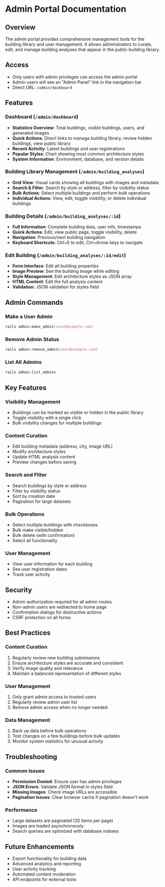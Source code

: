 # Admin Portal Documentation

## Overview
The admin portal provides comprehensive management tools for the building library and user management. It allows administrators to curate, edit, and manage building analyses that appear in the public building library.

## Access
- Only users with admin privileges can access the admin portal
- Admin users will see an "Admin Panel" link in the navigation bar
- Direct URL: `/admin/dashboard`

## Features

### Dashboard (`/admin/dashboard`)
- **Statistics Overview**: Total buildings, visible buildings, users, and generated images
- **Quick Actions**: Direct links to manage building library, review hidden buildings, view public library
- **Recent Activity**: Latest buildings and user registrations
- **Popular Styles**: Chart showing most common architecture styles
- **System Information**: Environment, database, and version details

### Building Library Management (`/admin/building_analyses`)
- **Grid View**: Visual cards showing all buildings with images and metadata
- **Search & Filter**: Search by style or address, filter by visibility status
- **Bulk Actions**: Select multiple buildings and perform bulk operations
- **Individual Actions**: View, edit, toggle visibility, or delete individual buildings

### Building Details (`/admin/building_analyses/:id`)
- **Full Information**: Complete building data, user info, timestamps
- **Quick Actions**: Edit, view public page, toggle visibility, delete
- **Navigation**: Previous/next building navigation
- **Keyboard Shortcuts**: Ctrl+E to edit, Ctrl+Arrow keys to navigate

### Edit Building (`/admin/building_analyses/:id/edit`)
- **Form Interface**: Edit all building properties
- **Image Preview**: See the building image while editing
- **Style Management**: Edit architecture styles as JSON array
- **HTML Content**: Edit the full analysis content
- **Validation**: JSON validation for styles field

## Admin Commands

### Make a User Admin
```bash
rails admin:make_admin[user@example.com]
```

### Remove Admin Status
```bash
rails admin:remove_admin[user@example.com]
```

### List All Admins
```bash
rails admin:list_admins
```

## Key Features

### Visibility Management
- Buildings can be marked as visible or hidden in the public library
- Toggle visibility with a single click
- Bulk visibility changes for multiple buildings

### Content Curation
- Edit building metadata (address, city, image URL)
- Modify architecture styles
- Update HTML analysis content
- Preview changes before saving

### Search and Filter
- Search buildings by style or address
- Filter by visibility status
- Sort by creation date
- Pagination for large datasets

### Bulk Operations
- Select multiple buildings with checkboxes
- Bulk make visible/hidden
- Bulk delete (with confirmation)
- Select all functionality

### User Management
- View user information for each building
- See user registration dates
- Track user activity

## Security
- Admin authorization required for all admin routes
- Non-admin users are redirected to home page
- Confirmation dialogs for destructive actions
- CSRF protection on all forms

## Best Practices

### Content Curation
1. Regularly review new building submissions
2. Ensure architecture styles are accurate and consistent
3. Verify image quality and relevance
4. Maintain a balanced representation of different styles

### User Management
1. Only grant admin access to trusted users
2. Regularly review admin user list
3. Remove admin access when no longer needed

### Data Management
1. Back up data before bulk operations
2. Test changes on a few buildings before bulk updates
3. Monitor system statistics for unusual activity

## Troubleshooting

### Common Issues
- **Permission Denied**: Ensure user has admin privileges
- **JSON Errors**: Validate JSON format in styles field
- **Missing Images**: Check image URLs are accessible
- **Pagination Issues**: Clear browser cache if pagination doesn't work

### Performance
- Large datasets are paginated (20 items per page)
- Images are loaded asynchronously
- Search queries are optimized with database indexes

## Future Enhancements
- Export functionality for building data
- Advanced analytics and reporting
- User activity tracking
- Automated content moderation
- API endpoints for external tools 